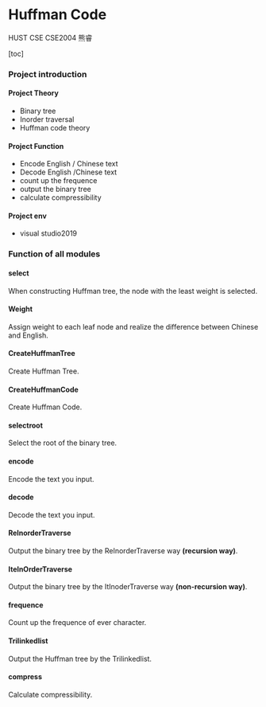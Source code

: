 # Huffman Code

HUST CSE CSE2004 熊睿

[toc]

### Project introduction

#### Project Theory

- Binary tree 
- Inorder traversal
- Huffman code theory

#### Project Function

- Encode English / Chinese text
- Decode English /Chinese text
- count up  the  frequence 
- output the binary tree
- calculate compressibility

#### Project env

- visual studio2019

### Function of all modules

#### select

When constructing Huffman tree, the node with the least weight is selected.

#### Weight

Assign weight to each leaf node and realize the difference between Chinese and English.

#### CreateHuffmanTree

Create Huffman Tree.

#### CreateHuffmanCode

Create Huffman Code.

#### selectroot

Select the root of the binary tree.

#### encode

Encode the text you input.

#### decode

Decode the text you input.

#### ReInorderTraverse

Output the binary tree by the ReInorderTraverse way  **(recursion way)**.

#### IteInOrderTraverse

Output the binary tree by the ItInoderTraverse way **(non-recursion way)**.

#### frequence

Count up the frequence of ever character.

#### Trilinkedlist

Output the Huffman tree by the Trilinkedlist.

#### compress

Calculate compressibility.









#### 
